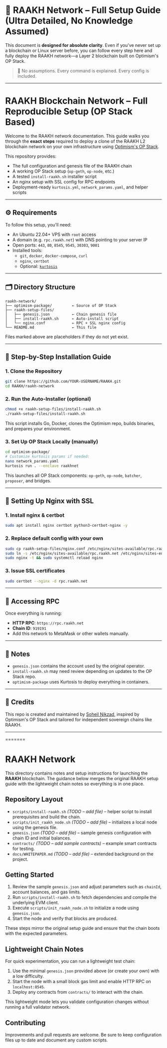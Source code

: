 
# 📘 RAAKH Network – Full Setup Guide (Ultra Detailed, No Knowledge Assumed)

This document is **designed for absolute clarity**. Even if you've never set up a blockchain or Linux server before, you can follow every step here and fully deploy the RAAKH network—a Layer 2 blockchain built on Optimism's OP Stack.

> 🧠 No assumptions. Every command is explained. Every config is included.

---

# RAAKH Blockchain Network – Full Reproducible Setup (OP Stack Based)

Welcome to the RAAKH network documentation. This guide walks you through the **exact steps** required to deploy a clone of the RAAKH L2 blockchain network on your own infrastructure using [Optimism's OP Stack](https://stack.optimism.io/).

This repository provides:
- The full configuration and genesis file of the RAAKH chain
- A working OP Stack setup (`op-geth`, `op-node`, etc.)
- A tested `install-raakh.sh` installer script
- An nginx setup with SSL config for RPC endpoints
- Deployment-ready `kurtosis.yml`, `network_params.yaml`, and helper scripts

---

## ⚙️ Requirements

To follow this setup, you'll need:

- An Ubuntu 22.04+ VPS with `root` access
- A domain (e.g. `rpc.raakh.net`) with DNS pointing to your server IP
- Open ports: `443`, `80`, `8545`, `9545`, `30303`, `9001`
- Installed tools:
  - `git`, `docker`, `docker-compose`, `curl`
  - `nginx`, `certbot`
  - Optional: [`kurtosis`](https://docs.kurtosis.com/)

---

## 🗂 Directory Structure

```
raakh-network/
├── optimism-package/         ← Source of OP Stack
├── raakh-setup-files/
│   ├── genesis.json          ← Chain genesis file
│   ├── install-raakh.sh      ← Auto-install script
│   └── nginx.conf            ← RPC + SSL nginx config
└── README.md                 ← This file
```

Files marked above are placeholders if they do not yet exist.

---

## 🚀 Step-by-Step Installation Guide

### 1. Clone the Repository

```bash
git clone https://github.com/YOUR-USERNAME/RAAKH.git
cd RAAKH/raakh-network
```

### 2. Run the Auto-Installer (optional)

```bash
chmod +x raakh-setup-files/install-raakh.sh
./raakh-setup-files/install-raakh.sh
```

This script installs Go, Docker, clones the Optimism repo, builds binaries, and prepares your environment.

### 3. Set Up OP Stack Locally (manually)

```bash
cd optimism-package/
# Customize kurtosis params if needed:
nano network_params.yaml
kurtosis run . --enclave raakhnet
```

This launches all OP Stack components: `op-geth`, `op-node`, `batcher`, `proposer`, and bridges.

---

## 🔐 Setting Up Nginx with SSL

### 1. Install nginx & certbot

```bash
sudo apt install nginx certbot python3-certbot-nginx -y
```

### 2. Replace default config with your own

```bash
sudo cp raakh-setup-files/nginx.conf /etc/nginx/sites-available/rpc.raakh.net
sudo ln -s /etc/nginx/sites-available/rpc.raakh.net /etc/nginx/sites-enabled/
sudo nginx -t && sudo systemctl reload nginx
```

### 3. Issue SSL certificates

```bash
sudo certbot --nginx -d rpc.raakh.net
```

---

## 🔗 Accessing RPC

Once everything is running:

- **HTTP RPC**: `https://rpc.raakh.net`
- **Chain ID**: `919191`
- Add this network to MetaMask or other wallets manually.

---

## 📎 Notes

- `genesis.json` contains the account used by the original operator.
- `install-raakh.sh` may need review depending on updates to the OP Stack repo.
- `optimism-package` uses Kurtosis to deploy everything in containers.

---

## 🤝 Credits

This repo is created and maintained by [Soheil Nikzad](https://raakh.net), inspired by Optimism's OP Stack and tailored for independent sovereign chains like RAAKH.

---
=======
# RAAKH Network

This directory contains notes and setup instructions for launching the **RAAKH** blockchain. The guidance below merges the original RAAKH setup guide with the lightweight chain notes so everything is in one place.

## Repository Layout

- `scripts/install-raakh.sh` *(TODO – add file)* – helper script to install prerequisites and build the chain.
- `scripts/init_raakh_node.sh` *(TODO – add file)* – initializes a local node using the genesis file.
- `genesis.json` *(TODO – add file)* – sample genesis configuration with chain ID and initial balances.
- `contracts/` *(TODO – add sample contracts)* – example smart contracts for testing.
- `docs/WHITEPAPER.md` *(TODO – add file)* – extended background on the project.

## Getting Started

1. Review the sample `genesis.json` and adjust parameters such as `chainId`, account balances, and gas limits.
2. Run `scripts/install-raakh.sh` to fetch dependencies and compile the underlying EVM client.
3. Execute `scripts/init_raakh_node.sh` to initialize a node using `genesis.json`.
4. Start the node and verify that blocks are produced.

These steps mirror the original setup guide and ensure that the chain boots with the expected parameters.

## Lightweight Chain Notes

For quick experimentation, you can run a lightweight test chain:

1. Use the minimal `genesis.json` provided above (or create your own) with a low difficulty.
2. Start the node with a small block gas limit and enable HTTP RPC on `localhost:8545`.
3. Deploy any contracts from `contracts/` to interact with the chain.

This lightweight mode lets you validate configuration changes without running a full validator network.

## Contributing

Improvements and pull requests are welcome. Be sure to keep configuration files up to date and document any custom scripts.
